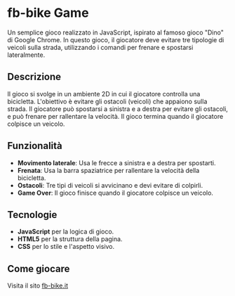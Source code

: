 # fb-bike Game

Un semplice gioco realizzato in JavaScript, ispirato al famoso gioco "Dino" di Google Chrome. In questo gioco, il giocatore deve evitare tre tipologie di veicoli sulla strada, utilizzando i comandi per frenare e spostarsi lateralmente.

## Descrizione

Il gioco si svolge in un ambiente 2D in cui il giocatore controlla una bicicletta. L'obiettivo è evitare gli ostacoli (veicoli) che appaiono sulla strada. Il giocatore può spostarsi a sinistra e a destra per evitare gli ostacoli, e può frenare per rallentare la velocità. Il gioco termina quando il giocatore colpisce un veicolo.

## Funzionalità

- **Movimento laterale**: Usa le frecce a sinistra e a destra per spostarti.
- **Frenata**: Usa la barra spaziatrice per rallentare la velocità della bicicletta.
- **Ostacoli**: Tre tipi di veicoli si avvicinano e devi evitare di colpirli.
- **Game Over**: Il gioco finisce quando il giocatore colpisce un veicolo.

## Tecnologie

- **JavaScript** per la logica di gioco.
- **HTML5** per la struttura della pagina.
- **CSS** per lo stile e l'aspetto visivo.

## Come giocare

Visita il sito  <a href="https://fb-bike.it/game">fb-bike.it</a>


